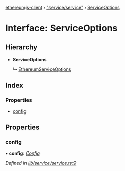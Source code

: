 [ethereumjs-client](../README.md) › ["service/service"](../modules/_service_service_.md) › [ServiceOptions](_service_service_.serviceoptions.md)

# Interface: ServiceOptions

## Hierarchy

- **ServiceOptions**

  ↳ [EthereumServiceOptions](_service_ethereumservice_.ethereumserviceoptions.md)

## Index

### Properties

- [config](_service_service_.serviceoptions.md#config)

## Properties

### config

• **config**: _[Config](../classes/_config_.config.md)_

_Defined in [lib/service/service.ts:9](https://github.com/ethereumjs/ethereumjs-client/blob/master/lib/service/service.ts#L9)_

